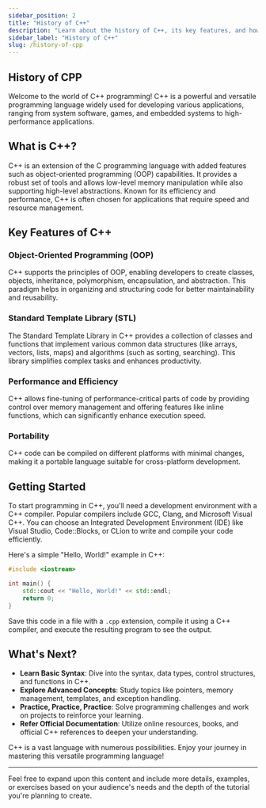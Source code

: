 ```yaml
---
sidebar_position: 2
title: "History of C++"
description: "Learn about the history of C++, its key features, and how it has evolved over time."
sidebar_label: "History of C++"
slug: /history-of-cpp
---
```


## History of CPP

Welcome to the world of C++ programming! C++ is a powerful and versatile programming language widely used for developing various applications, ranging from system software, games, and embedded systems to high-performance applications.

## What is C++?

C++ is an extension of the C programming language with added features such as object-oriented programming (OOP) capabilities. It provides a robust set of tools and allows low-level memory manipulation while also supporting high-level abstractions. Known for its efficiency and performance, C++ is often chosen for applications that require speed and resource management.

## Key Features of C++

### Object-Oriented Programming (OOP)

C++ supports the principles of OOP, enabling developers to create classes, objects, inheritance, polymorphism, encapsulation, and abstraction. This paradigm helps in organizing and structuring code for better maintainability and reusability.

### Standard Template Library (STL)

The Standard Template Library in C++ provides a collection of classes and functions that implement various common data structures (like arrays, vectors, lists, maps) and algorithms (such as sorting, searching). This library simplifies complex tasks and enhances productivity.

### Performance and Efficiency

C++ allows fine-tuning of performance-critical parts of code by providing control over memory management and offering features like inline functions, which can significantly enhance execution speed.

### Portability

C++ code can be compiled on different platforms with minimal changes, making it a portable language suitable for cross-platform development.

## Getting Started

To start programming in C++, you'll need a development environment with a C++ compiler. Popular compilers include GCC, Clang, and Microsoft Visual C++. You can choose an Integrated Development Environment (IDE) like Visual Studio, Code::Blocks, or CLion to write and compile your code efficiently.

Here's a simple "Hello, World!" example in C++:

```cpp
#include <iostream>

int main() {
    std::cout << "Hello, World!" << std::endl;
    return 0;
}
```

Save this code in a file with a `.cpp` extension, compile it using a C++ compiler, and execute the resulting program to see the output.

## What's Next?

- **Learn Basic Syntax**: Dive into the syntax, data types, control structures, and functions in C++.
- **Explore Advanced Concepts**: Study topics like pointers, memory management, templates, and exception handling.
- **Practice, Practice, Practice**: Solve programming challenges and work on projects to reinforce your learning.
- **Refer Official Documentation**: Utilize online resources, books, and official C++ references to deepen your understanding.

C++ is a vast language with numerous possibilities. Enjoy your journey in mastering this versatile programming language!

---

Feel free to expand upon this content and include more details, examples, or exercises based on your audience's needs and the depth of the tutorial you're planning to create.
